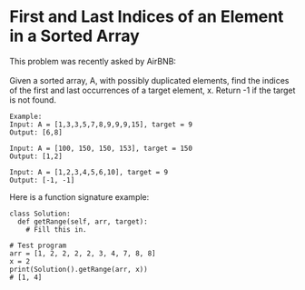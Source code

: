 # First and Last Indices of an Element in a Sorted Array
This problem was recently asked by AirBNB:
<br><br>
Given a sorted array, A, with possibly duplicated elements, find the indices of the first and last occurrences of a target element, x. Return -1 if the target is not found.
```
Example:
Input: A = [1,3,3,5,7,8,9,9,9,15], target = 9
Output: [6,8]

Input: A = [100, 150, 150, 153], target = 150
Output: [1,2]

Input: A = [1,2,3,4,5,6,10], target = 9
Output: [-1, -1]
```
Here is a function signature example:
```
class Solution: 
  def getRange(self, arr, target):
    # Fill this in.
  
# Test program 
arr = [1, 2, 2, 2, 2, 3, 4, 7, 8, 8] 
x = 2
print(Solution().getRange(arr, x))
# [1, 4]
```
